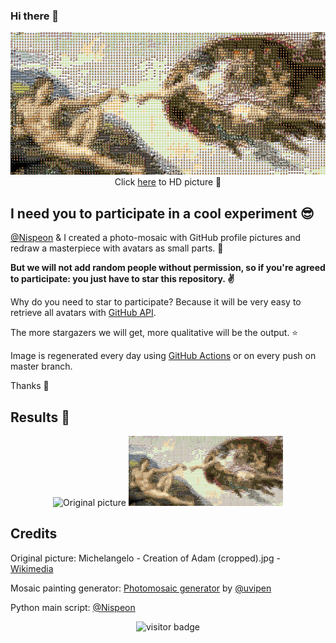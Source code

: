 ### Hi there 👋

<div align="center">
    <img src="https://raw.githubusercontent.com/pgrimaud/pgrimaud/master/data/output.jpg" alt="Output picture"/>
    Click <a href="https://raw.githubusercontent.com/pgrimaud/pgrimaud/master/data/output.jpg" target="_blank">here</a> to HD picture 👀
</div>

## I need you to participate in a cool experiment 😎

<a href="https://github.com/Nispeon" target="_blank">@Nispeon</a> & I created a photo-mosaic with GitHub profile pictures and redraw a masterpiece with avatars as small parts. 🎨

**But we will not add random people without permission, so if you're agreed to participate: you just have to star this repository. ✌️**

Why do you need to star to participate? Because it will be very easy to retrieve all avatars with [GitHub API](https://developer.github.com/v3/activity/starring/#list-stargazers).

The more stargazers we will get, more qualitative will be the output. ⭐️

Image is regenerated every day using <a href="https://github.com/features/actions" target="_blank">GitHub Actions</a> or on every push on master branch.

Thanks 🙏

## Results 🎉

<div align="center">
    <img width="49%" src="https://upload.wikimedia.org/wikipedia/commons/5/5b/Michelangelo_-_Creation_of_Adam_%28cropped%29.jpg" alt="Original picture"/>
    <img width="49%" src="https://raw.githubusercontent.com/pgrimaud/pgrimaud/master/data/output.jpg" alt="Output picture"/>
</div>

## Credits


Original picture: Michelangelo - Creation of Adam (cropped).jpg - <a href="https://commons.wikimedia.org/wiki/File:Michelangelo_-_Creation_of_Adam_(cropped).jpg" target="_blank">Wikimedia</a>

Mosaic painting generator: <a href="https://github.com/uvipen/Photomosaic-generator" target="_blank">Photomosaic generator</a> by <a href="https://github.com/uvipen" target="_blank">@uvipen</a>

Python main script: <a href="https://github.com/Nispeon" target="_blank">@Nispeon</a>

<p align="center">
  <img src="https://visitor-badge.glitch.me/badge?page_id=pgrimaud.pgrimaud" alt="visitor badge"/>
</p>
